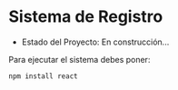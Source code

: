 <h1> Sistema de Registro </h1>

- Estado del Proyecto: En construcción...

Para ejecutar el sistema debes poner:

```npm install react```
